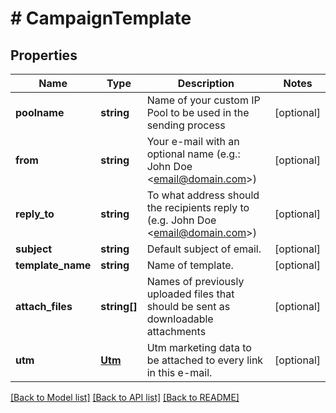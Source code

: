 # # CampaignTemplate

## Properties

Name | Type | Description | Notes
------------ | ------------- | ------------- | -------------
**poolname** | **string** | Name of your custom IP Pool to be used in the sending process | [optional]
**from** | **string** | Your e-mail with an optional name (e.g.: John Doe &lt;email@domain.com&gt;) | [optional]
**reply_to** | **string** | To what address should the recipients reply to (e.g. John Doe &lt;email@domain.com&gt;) | [optional]
**subject** | **string** | Default subject of email. | [optional]
**template_name** | **string** | Name of template. | [optional]
**attach_files** | **string[]** | Names of previously uploaded files that should be sent as downloadable attachments | [optional]
**utm** | [**Utm**](Utm.md) | Utm marketing data to be attached to every link in this e-mail. | [optional]

[[Back to Model list]](../../README.md#models) [[Back to API list]](../../README.md#endpoints) [[Back to README]](../../README.md)

